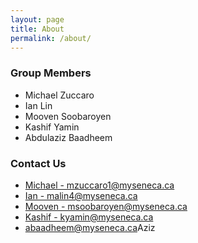 ```yaml
---
layout: page
title: About
permalink: /about/
---
```


### Group Members

<ul>
<li>Michael Zuccaro</li>
<li>Ian Lin</li>
<li>Mooven Soobaroyen</li>
<li>Kashif Yamin</li>
<li>Abdulaziz Baadheem</li>
</ul>

### Contact Us

<ul>
<li><a href="mailto:mzuccaro1@myseneca.ca">Michael - mzuccaro1@myseneca.ca</a></li>
<li><a href="mailto:malin4@myseneca.ca">Ian - malin4@myseneca.ca</a></li>
<li><a href="mailto:msoobaroyen@myseneca.ca">Mooven - msoobaroyen@myseneca.ca</a></li>
<li><a href="mailto:kyamin@myseneca.ca">Kashif - kyamin@myseneca.ca</a></li>
<li><a href="mailto:abaadheem@myseneca.ca">abaadheem@myseneca.ca</a>Aziz</li>
</ul>
